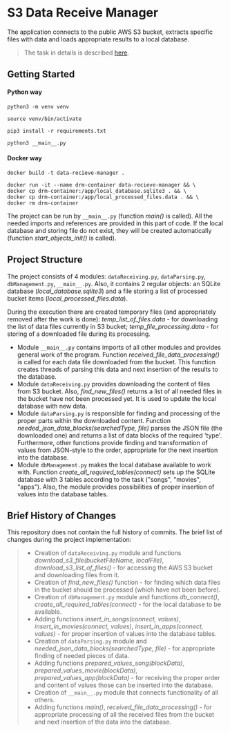 # S3 Data Receive Manager
The application connects to the public AWS S3 bucket, extracts specific files with data and loads appropriate results to a local database.
>The task in details is described [here](https://github.com/MacPaw/msi2021-data-engineering).

## Getting Started

#### Python way
```
python3 -m venv venv

source venv/bin/activate

pip3 install -r requirements.txt

python3 __main__.py
```

#### Docker way
```
docker build -t data-recieve-manager .

docker run -it --name drm-container data-recieve-manager && \
docker cp drm-container:/app/local_database.sqlite3 . && \
docker cp drm-container:/app/local_processed_files.data . && \
docker rm drm-container

```

The project can be run by `__main__.py` (function _main()_ is called). All the needed imports and references are provided in this part of code. If the local database and storing file do not exist, they will be created automatically (function _start_objects_init()_ is called).

## Project Structure

The project consists of 4 modules: `dataReceiving.py`, `dataParsing.py`, `dbManagement.py`, `__main__.py`. Also, it contains 2 regular objects: an SQLite database (_local_database.sqlite3_) and a file storing a list of processed bucket items (_local_processed_files.data_). 

During the execution there are created temporary files (and appropriately removed after the work is done): _temp_list_of_files.data_ - for downloading the list of data files currently in S3 bucket; _temp_file_processing.data_ - for storing of a downloaded file during its processing.

- Module `__main__.py` contains imports of all other modules and provides general work of the program. Function _received_file_data_processing()_ is called for each data file downloaded from the bucket. This function creates threads of parsing this data and next insertion of the results to the database.  
- Module `dataReceiving.py` provides downloading the content of files from S3 bucket. Also, _find_new_files()_ returns a list of all needed files in the bucket have not been processed yet. It is used to update the local database with new data.
- Module `dataParsing.py` is responsible for finding and processing of the proper parts within the downloaded content. Function _needed_json_data_blocks(searchedType, file)_ parses the JSON file (the downloaded one) and returns a list of data blocks of the required 'type'. Furthermore, other functions provide finding and transformation of values from JSON-style to the order, appropriate for the next insertion into the database.
- Module `dbManagement.py` makes the local database available to work with. Function _create_all_required_tables(connect)_ sets up the SQLite database with 3 tables according to the task ("songs", "movies", "apps"). Also, the module provides possibilities of proper insertion of values into the database tables.

## Brief History of Changes

This repository does not contain the full history of commits. The brief list of changes during the project implementation:

> - Creation of `dataReceiving.py` module and functions _download_s3_file(bucketFileName, localFile)_, _download_s3_list_of_files()_ - for accessing the AWS S3 bucket and downloading files from it.
> - Creation of _find_new_files()_ function - for finding which data files in the bucket should be processed (which have not been before).
> - Creation of `dbManagement.py` module and functions _db_connect()_, _create_all_required_tables(connect)_ - for the local database to be available.
> - Adding functions _insert_in_songs(connect, values)_, _insert_in_movies(connect, values)_, _insert_in_apps(connect, values)_ - for proper insertion of values into the database tables.
> - Creation of `dataParsing.py` module and _needed_json_data_blocks(searchedType, file)_ - for appropriate finding of needed pieces of data.
> - Adding functions _prepared_values_song(blockData)_, _prepared_values_movie(blockData)_, _prepared_values_app(blockData)_ - for receiving the proper order and content of values those can be inserted into the database.
> - Creation of `__main__.py` module that connects functionality of all others.
> - Adding functions _main()_, _received_file_data_processing()_ - for appropriate processing of all the received files from the bucket and next insertion of the data into the database.